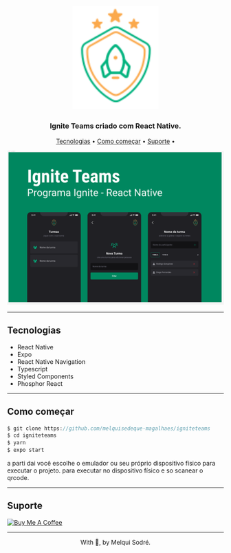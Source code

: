 <h1 align="center">
  <img width="200px" src="./.github/assets/Logo.svg" alt="Ignite Teams Logo" />
  <br />
</h1>

<h3 align="center">
  Ignite Teams criado com React Native</a>.
</h3>


<p align="center">
  <a href="#tecnologias">Tecnologias</a> •
  <a href="#Como começar">Como começar</a> •
  <a href="#Suporte">Suporte</a> •
</p>
<div align="center">
  <img src="./.github/assets/figma.png" alt="Release" />
</div>

---

## Tecnologias

- React Native
- Expo
- React Native Navigation
- Typescript
- Styled Components
- Phosphor React

---

## Como começar

``` js
$ git clone https://github.com/melquisedeque-magalhaes/igniteteams
$ cd igniteteams
$ yarn
$ expo start 
```

a parti dai você escolhe o emulador ou seu próprio dispositivo físico para executar o projeto.
para executar no dispositivo físico e so scanear o qrcode.

---

## Suporte


<a href="https://www.buymeacoffee.com/melqui" target="_blank">
  <img src="https://cdn.buymeacoffee.com/buttons/v2/default-yellow.png" alt="Buy Me A Coffee" height="60px" width="217px" />
</a>

---

<p align="center">With 💜, by Melqui Sodré.</p>
